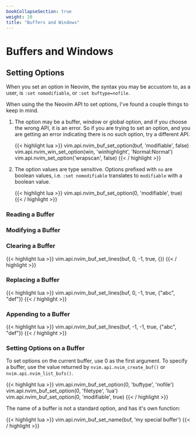 ```yaml
---
bookCollapseSection: true
weight: 20
title: "Buffers and Windows"
---
```


# Buffers and Windows

## Setting Options

When you set an option in Neovim, the syntax you may be accustom to, as a user,
is `:set nomodifiable`, or `:set buftype=nofile`.

When using the the Neovim API to set options, I've found a couple things to
keep in mind.

1.  The option may be a buffer, window or global option, and if you choose the
    wrong API, it is an error. So if you are trying to set an option, and you
    are getting an error indicating there is no such option, try a different
    API.

    {{< highlight lua >}}
vim.api.nvim_buf_set_option(buf, 'modifiable', false)
vim.api.nvim_win_set_option(win, 'winhighlight', 'Normal:Normal')
vim.api.nvim_set_option('wrapscan', false)
{{< / highlight >}}

2.  The option values are type sensitive. Options prefixed with `no` are
    boolean values, i.e. `:set nomodifiable` translates to `modifiable` with a
    boolean value.

    {{< highlight lua >}}
vim.api.nvim_buf_set_option(0, 'modifiable', true)
{{< / highlight >}}

### Reading a Buffer

### Modifying a Buffer

### Clearing a Buffer

{{< highlight lua >}}
vim.api.nvim_buf_set_lines(buf, 0, -1, true, {})
{{< / highlight >}}

### Replacing a Buffer

{{< highlight lua >}}
vim.api.nvim_buf_set_lines(buf, 0, -1, true, {"abc", "def"})
{{< / highlight >}}

### Appending to a Buffer

{{< highlight lua >}}
vim.api.nvim_buf_set_lines(buf, -1, -1, true, {"abc", "def"})
{{< / highlight >}}

### Setting Options on a Buffer

To set options on the current buffer, use 0 as the first argument. To specify a
buffer, use the value returned by `nvim.api.nvim_create_buf()` or
`nvim.api.nvim_list_bufs()`.

{{< highlight lua >}}
vim.api.nvim_buf_set_option(0, 'buftype', 'nofile')
vim.api.nvim_buf_set_option(0, 'filetype', 'lua')
vim.api.nvim_buf_set_option(0, 'modifiable', true)
{{< / highlight >}}

The name of a buffer is not a standard option, and has it's own function:

{{< highlight lua >}}
vim.api.nvim_buf_set_name(buf, 'my special buffer')
{{< / highlight >}}

